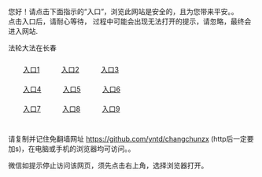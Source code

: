 您好！请点击下面指示的“入口”，浏览此网站是安全的，且为您带来平安。。 <br/>
点击入口后，请耐心等待， 过程中可能会出现无法打开的提示，请忽略，最终会进入网站. </br>

法轮大法在长春<br/>
<div style="padding:10px"><a style="margin:20px" target="_blank" href="https://d3hi0gc55pedkd.cloudfront.net/2Qpsp?roudm" id="ccLink1" rel="nofollow">入口1</a> <a target="_blank" style="margin:20px" href="https://d1dc8o23q7s2a6.cloudfront.net/2Qpsp?whibg" id="ccLink2" rel="nofollow">入口2</a> <a style="margin:20px" target="_blank" href="https://d1c5i0bwjv6yil.cloudfront.net/2Qpsp?zayqmal" id="ccLink3" rel="nofollow">入口3</a></div>

<div style="padding:10px" ><a style="margin:20px" target="_blank" href="https://d3hi0gc55pedkd.cloudfront.net/2Qpsp?roudm" id="ccLink4" rel="nofollow">入口4</a> <a style="margin:20px" href="https://d1dc8o23q7s2a6.cloudfront.net/2Qpsp?whibg" target="_blank" id="ccLink5" rel="nofollow">入口5</a> <a style="margin:20px" href="https://d1c5i0bwjv6yil.cloudfront.net/2Qpsp?zayqmal" target="_blank" id="ccLink6" rel="nofollow">入口6</a></div>

<div style="padding:10px"><a style="margin:20px" target="_blank" href="https://d3hi0gc55pedkd.cloudfront.net/2Qpsp?roudm" id="ccLink7" rel="nofollow">入口7</a> <a style="margin:20px" href="https://d1dc8o23q7s2a6.cloudfront.net/2Qpsp?whibg" target="_blank" id="ccLink8" rel="nofollow">入口8</a> <a style="margin:20px" target="_blank" href="https://d1c5i0bwjv6yil.cloudfront.net/2Qpsp?zayqmal" id="ccLink9" rel="nofollow">入口9</a></div>

<br/>



请复制并记住免翻墙网址 https://github.com/yntd/changchunzx (http后一定要加s)，在电脑或手机的浏览器均可访问。。<br/>

微信如提示停止访问该网页，须先点击右上角，选择浏览器打开。
